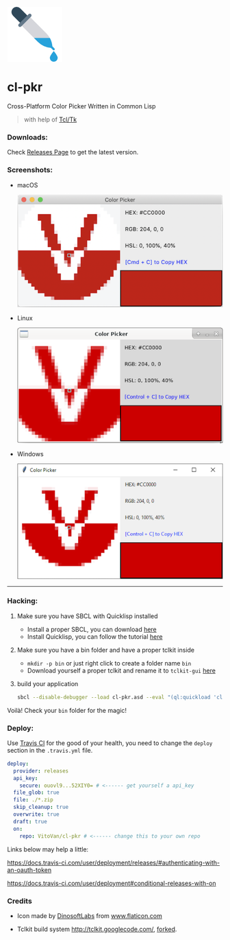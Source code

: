 ![Color Picker Icon](resources/iconfile.png)

# cl-pkr
Cross-Platform Color Picker Written in Common Lisp

> with help of [Tcl/Tk](https://www.tcl.tk/)

### Downloads:

Check [Releases Page](https://github.com/VitoVan/cl-pkr/releases) to get the latest version.

### Screenshots:

- macOS

  ![Screenshot on macOS](darwin.png)

- Linux

  ![Screenshot on Linux](linux.png)

- Windows

  ![Screenshot on Windows](win32.png)

----

### Hacking:

1. Make sure you have SBCL with Quicklisp installed

    - Install a proper SBCL, you can download [here](http://www.sbcl.org/platform-table.html)
    - Install Quicklisp, you can follow the tutorial [here](https://www.quicklisp.org/beta/#installation)

2. Make sure you have a bin folder and have a proper tclkit inside

    - `mkdir -p bin` or just right click to create a folder name `bin`
    - Download yourself a proper tclkit and rename it to `tclkit-gui` [here](https://github.com/VitoVan/kitgen/releases/tag/8.6.9)

3. build your application

    ```bash
    sbcl --disable-debugger --load cl-pkr.asd --eval "(ql:quickload 'cl-pkr)" --eval "(asdf:make :cl-pkr)"
    ```

Voilà! Check your `bin` folder for the magic!

### Deploy:

Use [Travis CI](https://travis-ci.com/) for the good of your health, you need to change the `deploy` section in the `.travis.yml` file.

  ```yml
  deploy:
    provider: releases
    api_key:
      secure: ouovl9...52XIY0= # <------ get yourself a api_key
    file_glob: true
    file: ./*.zip
    skip_cleanup: true
    overwrite: true
    draft: true
    on:
      repo: VitoVan/cl-pkr # <------ change this to your own repo
  ```

Links below may help a little:

https://docs.travis-ci.com/user/deployment/releases/#authenticating-with-an-oauth-token

https://docs.travis-ci.com/user/deployment#conditional-releases-with-on

### Credits

- Icon made by [DinosoftLabs](https://www.flaticon.com/authors/dinosoftlabs) from www.flaticon.com

- Tclkit build system http://tclkit.googlecode.com/, [forked](https://github.com/VitoVan/kitgen).

